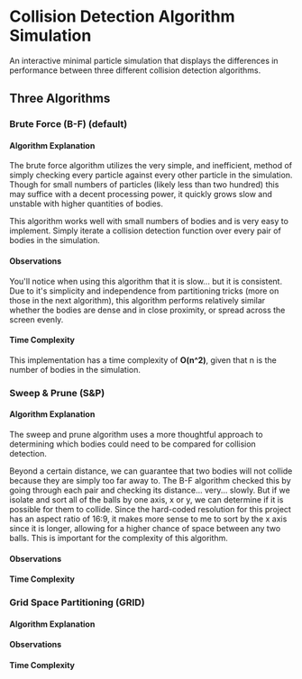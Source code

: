 # Collision Detection Algorithm Simulation
An interactive minimal particle simulation that displays the differences in performance between three different collision detection algorithms.

## Three Algorithms
### Brute Force (B-F) (default)
#### Algorithm Explanation
The brute force algorithm utilizes the very simple, and inefficient, method of simply checking every particle against every other particle in the simulation. Though for small numbers of particles (likely less than two hundred) this may suffice with a decent processing power, it quickly grows slow and unstable with higher quantities of bodies.

This algorithm works well with small numbers of bodies and is very easy to implement. Simply iterate a collision detection function over every pair of bodies in the simulation.

#### Observations
You'll notice when using this algorithm that it is slow... but it is consistent. Due to it's simplicity and independence from partitioning tricks (more on those in the next algorithm), this algorithm performs relatively similar whether the bodies are dense and in close proximity, or spread across the screen evenly.

#### Time Complexity
This implementation has a time complexity of **O(n^2)**, given that n is the number of bodies in the simulation.


### Sweep & Prune (S&P)
#### Algorithm Explanation
The sweep and prune algorithm uses a more thoughtful approach to determining which bodies could need to be compared for collision detection.

Beyond a certain distance, we can guarantee that two bodies will not collide because they are simply too far away to. The B-F algorithm checked this by going through each pair and checking its distance... very... slowly. But if we isolate and sort all of the balls by one axis, x or y, we can determine if it is possible for them to collide. Since the hard-coded resolution for this project has an aspect ratio of 16:9, it makes more sense to me to sort by the x axis since it is longer, allowing for a higher chance of space between any two balls. This is important for the complexity of this algorithm.



#### Observations


#### Time Complexity


### Grid Space Partitioning (GRID)
#### Algorithm Explanation


#### Observations


#### Time Complexity
